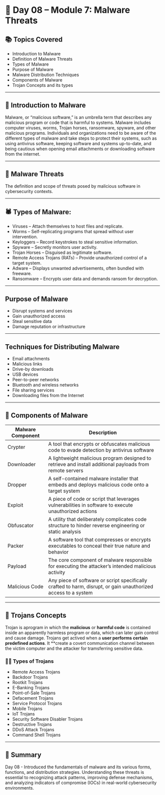 # 🧠 Day 08 – Module 7: Malware Threats

## 📚 Topics Covered
- Introduction to Malware
- Definition of Malware Threats
- Types of Malware
- Purpose of Malware
- Malware Distribution Techniques
- Components of Malware
- Trojan Concepts and its types

---

## 👾 Introduction to Malware

Malware, or “malicious software,” is an umbrella term that describes any malicious program or code that is harmful to systems. Malware includes computer viruses, worms, Trojan horses, ransomware, spyware, and other malicious programs. Individuals and organizations need to be aware of the different types of malware and take steps to protect their systems, such as using antivirus software, keeping software and systems up-to-date, and being cautious when opening email attachments or downloading software from the internet.

---

## 🤖 Malware Threats

The definition and scope of threats posed by malicious software in cybersecurity contexts.

---

## 🕷 Types of Malware:

- Viruses – Attach themselves to host files and replicate.
- Worms – Self-replicating programs that spread without user intervention.
- Keyloggers – Record keystrokes to steal sensitive information.
- Spyware – Secretly monitors user activity.
- Trojan Horses – Disguised as legitimate software.
- Remote Access Trojans (RATs) – Provide unauthorized control of a target system.
- Adware – Displays unwanted advertisements, often bundled with freeware.
- Ransomware – Encrypts user data and demands ransom for decryption.

---

## Purpose of Malware

- Disrupt systems and services
- Gain unauthorized access
- Steal sensitive data
- Damage reputation or infrastructure

---

## Techniques for Distributing Malware

- Email attachments
- Malicious links
- Drive-by downloads
- USB devices
- Peer-to-peer networks
- Bluetooth and wireless networks
- File sharing services
- Downloading files from the Internet

---

## 🧩 Components of Malware

| Malware Component  | Description                                                                                                     | 
|--------------------|-----------------------------------------------------------------------------------------------------------------|
| Crypter            | A tool that encrypts or obfuscates malicious code to evade detection by antivirus software                      |
| Downloader         | A lightweight malicious program designed to retrieve and install additional payloads from remote servers        |
| Dropper            | A self-contained malware installer that embeds and deploys malicious code onto a target system                  |
| Exploit            | A piece of code or script that leverages vulnerabilities in software to execute unauthorized actions            |
| Obfuscator         | A utility that deliberately complicates code structure to hinder reverse engineering or static analysis         |
| Packer             | A software tool that compresses or encrypts executables to conceal their true nature and behavior               |
| Payload            | The core component of malware responsible for executing the attacker’s intended malicious activity              |
| Malicious Code     | Any piece of software or script specifically crafted to harm, disrupt, or gain unauthorized access to a system  |

---
        
## 🐴 Trojans Concepts

Trojan is aprogram in which the **malicious** or **harmful code** is contained inside an apparently harmless program or data, which can later gain control and cause damage. Trojans get actived when a **user performs certain predefined actions**. It **create a covert communication channel between the victim computer and the attacker for tramsferring sensitive data.

### ⛓️‍💥 Types of Trojans 

- Remote Access Trojans
- Backdoor Trojans
- Rootkit Trojans
- E-Banking Trojans
- Point-of-Sale Trojans
- Defacement Trojans
- Service Protocol Trojans
- Mobile Trojans
- IoT Trojans
- Security Software Disabler Trojans
- Destructive Trojans
- DDoS Attack Trojans
- Command Shell Trojans

---

## 📝 Summary
Day 08 - Introduced the fundamentals of malware and its various forms, functions, and distribution strategies. Understanding these threats is essential to recognizing attack patterns, improving defense mechanisms, and analyzing indicators of compromise (IOCs) in real-world cybersecurity environments.

